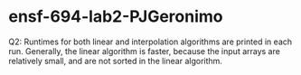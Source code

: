 # ensf-694-lab2-PJGeronimo

Q2: Runtimes for both linear and interpolation algorithms are printed in each run. Generally, the linear algorithm is faster, because the input arrays are relatively small, and are not sorted in the linear algorithm.

